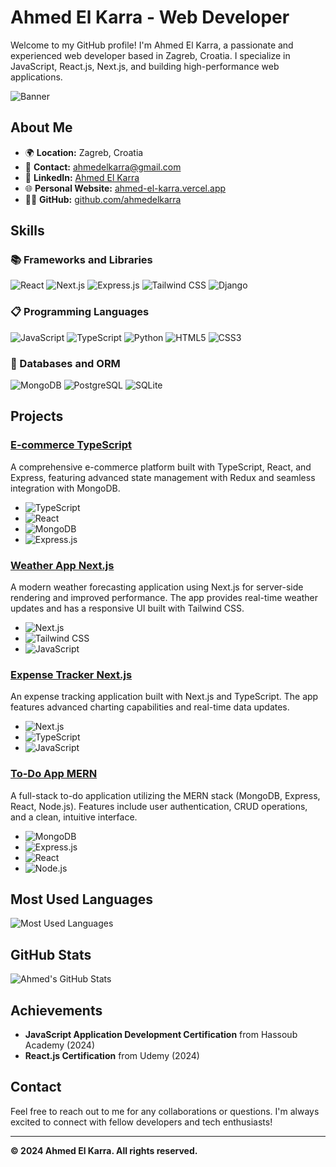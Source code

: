 # Ahmed El Karra - Web Developer

Welcome to my GitHub profile! I'm Ahmed El Karra, a passionate and experienced web developer based in Zagreb, Croatia. I specialize in JavaScript, React.js, Next.js, and building high-performance web applications.

![Banner](https://via.placeholder.com/1200x300?text=Welcome+to+My+GitHub+Profile)

## About Me

- 🌍 **Location:** Zagreb, Croatia
- 📧 **Contact:** [ahmedelkarra@gmail.com](mailto:ahmedelkarra@gmail.com)
- 💼 **LinkedIn:** [Ahmed El Karra](https://www.linkedin.com/in/ahmedaly)
- 🌐 **Personal Website:** [ahmed-el-karra.vercel.app](https://ahmed-el-karra.vercel.app)
- 🧑‍💻 **GitHub:** [github.com/ahmedelkarra](https://github.com/ahmedelkarra)

## Skills

### 📚 Frameworks and Libraries

![React](https://img.shields.io/badge/React.js-85%25-blue?style=flat&logo=react&logoColor=white)
![Next.js](https://img.shields.io/badge/Next.js-75%25-black?style=flat&logo=next.js&logoColor=white)
![Express.js](https://img.shields.io/badge/Express.js-70%25-blue?style=flat&logo=express&logoColor=white)
![Tailwind CSS](https://img.shields.io/badge/Tailwind%20CSS-70%25-blue?style=flat&logo=tailwindcss&logoColor=white)
![Django](https://img.shields.io/badge/Django-60%25-green?style=flat&logo=django&logoColor=white)

### 📋 Programming Languages

![JavaScript](https://img.shields.io/badge/JavaScript-90%25-yellow?style=flat&logo=javascript&logoColor=white)
![TypeScript](https://img.shields.io/badge/TypeScript-80%25-blue?style=flat&logo=typescript&logoColor=white)
![Python](https://img.shields.io/badge/Python-70%25-blue?style=flat&logo=python&logoColor=white)
![HTML5](https://img.shields.io/badge/HTML5-85%25-orange?style=flat&logo=html5&logoColor=white)
![CSS3](https://img.shields.io/badge/CSS3-80%25-blue?style=flat&logo=css3&logoColor=white)

### 💾 Databases and ORM

![MongoDB](https://img.shields.io/badge/MongoDB-80%25-green?style=flat&logo=mongodb&logoColor=white)
![PostgreSQL](https://img.shields.io/badge/PostgreSQL-70%25-blue?style=flat&logo=postgresql&logoColor=white)
![SQLite](https://img.shields.io/badge/SQLite-60%25-blue?style=flat&logo=sqlite&logoColor=white)

## Projects

### [E-commerce TypeScript](https://github.com/username/e-commerce-typescript)
A comprehensive e-commerce platform built with TypeScript, React, and Express, featuring advanced state management with Redux and seamless integration with MongoDB.
- ![TypeScript](https://img.shields.io/badge/-TypeScript-blue?style=flat&logo=typescript&logoColor=white)
- ![React](https://img.shields.io/badge/-React.js-blue?style=flat&logo=react&logoColor=white)
- ![MongoDB](https://img.shields.io/badge/-MongoDB-green?style=flat&logo=mongodb&logoColor=white)
- ![Express.js](https://img.shields.io/badge/-Express.js-blue?style=flat&logo=express&logoColor=white)

### [Weather App Next.js](https://github.com/username/weather-app-next)
A modern weather forecasting application using Next.js for server-side rendering and improved performance. The app provides real-time weather updates and has a responsive UI built with Tailwind CSS.
- ![Next.js](https://img.shields.io/badge/-Next.js-black?style=flat&logo=next.js&logoColor=white)
- ![Tailwind CSS](https://img.shields.io/badge/-Tailwind%20CSS-blue?style=flat&logo=tailwindcss&logoColor=white)
- ![JavaScript](https://img.shields.io/badge/-JavaScript-yellow?style=flat&logo=javascript&logoColor=white)

### [Expense Tracker Next.js](https://github.com/username/expense-tracker-nextjs)
An expense tracking application built with Next.js and TypeScript. The app features advanced charting capabilities and real-time data updates.
- ![Next.js](https://img.shields.io/badge/-Next.js-black?style=flat&logo=next.js&logoColor=white)
- ![TypeScript](https://img.shields.io/badge/-TypeScript-blue?style=flat&logo=typescript&logoColor=white)
- ![JavaScript](https://img.shields.io/badge/-JavaScript-yellow?style=flat&logo=javascript&logoColor=white)

### [To-Do App MERN](https://github.com/username/to-do-app-mern)
A full-stack to-do application utilizing the MERN stack (MongoDB, Express, React, Node.js). Features include user authentication, CRUD operations, and a clean, intuitive interface.
- ![MongoDB](https://img.shields.io/badge/-MongoDB-green?style=flat&logo=mongodb&logoColor=white)
- ![Express.js](https://img.shields.io/badge/-Express.js-blue?style=flat&logo=express&logoColor=white)
- ![React](https://img.shields.io/badge/-React.js-blue?style=flat&logo=react&logoColor=white)
- ![Node.js](https://img.shields.io/badge/-Node.js-green?style=flat&logo=node.js&logoColor=white)

## Most Used Languages

![Most Used Languages](https://github-readme-stats.vercel.app/api/top-langs/?username=ahmedelkarra&layout=compact&theme=default)

## GitHub Stats

![Ahmed's GitHub Stats](https://github-readme-stats.vercel.app/api?username=ahmedelkarra&show_icons=true&hide_title=true&hide=prs&count_private=true&include_all_commits=true&theme=default)

## Achievements

- **JavaScript Application Development Certification** from Hassoub Academy (2024)
- **React.js Certification** from Udemy (2024)

## Contact

Feel free to reach out to me for any collaborations or questions. I'm always excited to connect with fellow developers and tech enthusiasts!

---

**© 2024 Ahmed El Karra. All rights reserved.**
